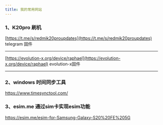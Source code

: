 ```yaml
---
title: 我的常用网站
---
```




### 1、K20pro 刷机

[https://t.me/s/redmik20proupdates](https://t.me/s/redmik20proupdates)  telegram 固件

--------

[https://evolution-x.org/device/raphael](https://evolution-x.org/device/raphael) evolution-x固件

--------

### 2、windows 时间同步工具

https://www.timesynctool.com/

### 3、esim.me 通过sim卡实现esim功能

https://esim.me/esim-for-Samsung-Galaxy-S20%20FE%205G
